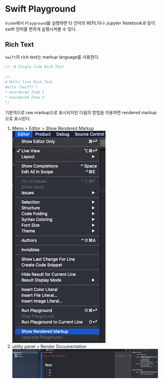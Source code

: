 # Swift Playground

`Xcode`에서 `Playground`를 실행하면 타 언어의 REPL이나 Jupyter Notebook과 같이 swift 언어를 편하게 실행시켜볼 수 있다.

## Rich Text

`Swift`의 rich text는 markup language를 사용한다.

```swift
//: # Single line Rich Text

/*:
# Multi line Rich Text
Hello *Swift* !
* Unordered Item 1
* Unordered Item 2
*/
```

기본적으로 raw markup으로 표시되지만 다음의 방법을 이용하면 rendered markup으로 표시된다.

1. Menu > Editor > Show Rendered Markup
  ![](resource/rendered_markup_1.png)
2. utility panel > Render Documentation
  ![](resource/rendered_markup_2.png)
